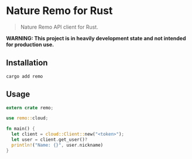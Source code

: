 # Nature Remo for Rust

> Nature Remo API client for Rust.

**WARNING: This project is in heavily development state and not intended for production use.**

## Installation

```
cargo add remo
```

## Usage

```rust
extern crate remo;

use remo::cloud;

fn main() {
  let client = cloud::Client::new("<token>");
  let user = client.get_user()?
  println!("Name: {}", user.nickname)
}
```
